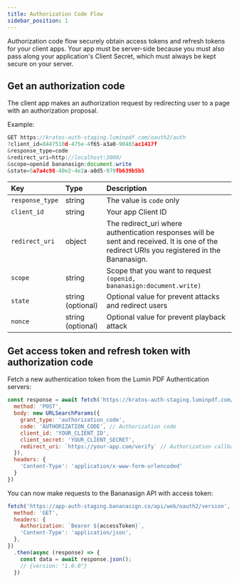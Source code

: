 ```yaml
---
title: Authorization Code Flow
sidebar_position: 1
---
```


Authorization code flow securely obtain access tokens and refresh tokens for your client apps. Your app must be server-side because you must also pass along your application's Client Secret, which must always be kept secure on your server.

## Get an authorization code
The client app makes an authorization request by redirecting user to a page with an authorization proposal.

Example:
```js
GET https://kratos-auth-staging.luminpdf.com/oauth2/auth
?client_id=8447510d-475e-4f65-a3a0-90465ac1417f
&response_type=code
&redirect_uri=http://localhost:3000/
&scope=openid bananasign:document.write
&state=5a7a4c98-40e2-4e2a-a0d5-979fb639b5b5
```
| Key               | Type   | Description                                      |
| :---------------- | :----- | :----------------------------------------------- |
| `response_type` | string | The value is `code` only                         |
| `client_id`        | string | Your app Client ID  |
| `redirect_uri`           | object | The redirect_uri where authentication responses will be sent and received. It is one of the redirect URIs you registered in the Bananasign. |
| `scope`        | string | Scope that you want to request `(openid, bananasign:document.write)`  |
| `state`        | string (optional) | Optional value for prevent attacks and redirect users  |
| `nonce`        | string (optional) | Optional value for prevent playback attack  |
## Get access token and refresh token with authorization code
Fetch a new authentication token from the Lumin PDF Authentication servers:

```js title="get-token.js"
const response = await fetch('https://kratos-auth-staging.luminpdf.com/oauth2/token', {
  method: 'POST',
  body: new URLSearchParams({
    grant_type: 'authorization_code',
    code: 'AUTHORIZATION_CODE', // Authorization code
    client_id: 'YOUR_CLIENT_ID',
    client_secret: 'YOUR_CLIENT_SECRET',
    redirect_uri: `https://your-app.com/verify` // Authorization callback url
  }),
  headers: {
    'Content-Type': 'application/x-www-form-urlencoded'
  }
})
```

You can now make requests to the Bananasign API with access token:

```js title="example-request.js"
fetch('https://app-auth-staging.bananasign.co/api/web/oauth2/version', {
  method: 'GET',
  headers: {
    Authorization: `Bearer ${accessToken}`,
    'Content-Type': 'application/json',
  },
})
  .then(async (response) => {
    const data = await response.json();
    // {version: "1.0.0"}
  })
```